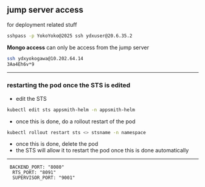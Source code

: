 ## jump server access
for deployment related stuff
```bash
sshpass -p YokoYoko@2025 ssh ydxuser@20.6.35.2
```
**Mongo access**
can only  be access from the jump server 
```bash
ssh ydxyokogawa@10.202.64.14
3Aa4Eh6v*9 
```
---
### restarting the pod once the STS is edited 
- edit the STS
```bash
kubectl edit sts appsmith-helm -n appsmith-helm
```
- once this is done, do a rollout restart of the pod
```bash
kubectl rollout restart sts <> stsname -n namespace
```
- once this is done, delete the pod
- the STS will allow it to restart the pod once this is done automatically 

---
```
 BACKEND_PORT: "8080"
  RTS_PORT: "8091"
  SUPERVISOR_PORT: "9001"
```